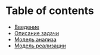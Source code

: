 # Table of contents

* [Введение](README.md)
* [Описание задачи](task.md)
* [Модель анализа](analisys.md)
* [Модель реализации](impl.md)

